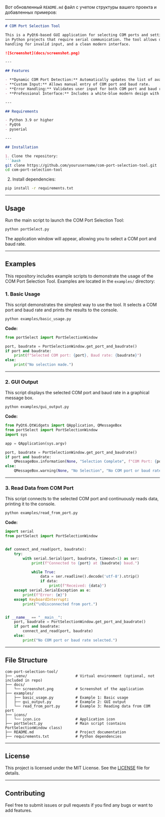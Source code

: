Вот обновленный `README.md` файл с учетом структуры вашего проекта и добавленных примеров:

---

```markdown
# COM Port Selection Tool

This is a PyQt6-based GUI application for selecting COM ports and setting the baud rate. It is designed for ease of use
in Python projects that require serial communication. The tool allows dynamic detection of available COM ports, error
handling for invalid input, and a clean modern interface.

![Screenshot](docs/screenshot.png)

---

## Features

- **Dynamic COM Port Detection:** Automatically updates the list of available COM ports every second.
- **Custom Input:** Allows manual entry of COM port and baud rate.
- **Error Handling:** Validates user input for both COM port and baud rate.
- **Professional Interface:** Includes a white-blue modern design with an application icon.

---

## Requirements

- Python 3.9 or higher
- PyQt6
- pyserial

---

## Installation

1. Clone the repository:
```bash
git clone https://github.com/yourusername/com-port-selection-tool.git
cd com-port-selection-tool
```

2. Install dependencies:
```bash
pip install -r requirements.txt
```

---

## Usage

Run the main script to launch the COM Port Selection Tool:

```bash
python portSelect.py
```

The application window will appear, allowing you to select a COM port and baud rate.

---

## Examples

This repository includes example scripts to demonstrate the usage of the COM Port Selection Tool. Examples are located
in the `examples/` directory:

### 1. **Basic Usage**

This script demonstrates the simplest way to use the tool. It selects a COM port and baud rate and prints the results to
the console.

```bash
python examples/basic_usage.py
```

**Code:**

```python
from portSelect import PortSelectionWindow

port, baudrate = PortSelectionWindow.get_port_and_baudrate()
if port and baudrate:
    print(f"Selected COM port: {port}, Baud rate: {baudrate}")
else:
    print("No selection made.")
```

---

### 2. **GUI Output**

This script displays the selected COM port and baud rate in a graphical message box.

```bash
python examples/gui_output.py
```

**Code:**

```python
from PyQt6.QtWidgets import QApplication, QMessageBox
from portSelect import PortSelectionWindow
import sys

app = QApplication(sys.argv)

port, baudrate = PortSelectionWindow.get_port_and_baudrate()
if port and baudrate:
    QMessageBox.information(None, "Selection Complete", f"COM Port: {port}\nBaud Rate: {baudrate}")
else:
    QMessageBox.warning(None, "No Selection", "No COM port or baud rate was selected.")
```

---

### 3. **Read Data from COM Port**

This script connects to the selected COM port and continuously reads data, printing it to the console.

```bash
python examples/read_from_port.py
```

**Code:**

```python
import serial
from portSelect import PortSelectionWindow


def connect_and_read(port, baudrate):
    try:
        with serial.Serial(port, baudrate, timeout=1) as ser:
            print(f"Connected to {port} at {baudrate} baud.")

            while True:
                data = ser.readline().decode('utf-8').strip()
                if data:
                    print(f"Received: {data}")
    except serial.SerialException as e:
        print(f"Error: {e}")
    except KeyboardInterrupt:
        print("\nDisconnected from port.")


if __name__ == "__main__":
    port, baudrate = PortSelectionWindow.get_port_and_baudrate()
    if port and baudrate:
        connect_and_read(port, baudrate)
    else:
        print("No COM port or baud rate selected.")
```

---

## File Structure

```
com-port-selection-tool/
├── .venv/                      # Virtual environment (optional, not included in repo)
├── docs/
│   └── screenshot.png          # Screenshot of the application
├── examples/
│   ├── basic_usage.py          # Example 1: Basic usage
│   ├── gui_output.py           # Example 2: GUI output
│   └── read_from_port.py       # Example 3: Reading data from COM port
├── icons/
│   └── icon.ico                # Application icon
├── portSelect.py               # Main script (contains PortSelectionWindow class)
├── README.md                   # Project documentation
├── requirements.txt            # Python dependencies
```

---

## License

This project is licensed under the MIT License. See the [LICENSE](LICENSE) file for details.

---

## Contributing

Feel free to submit issues or pull requests if you find any bugs or want to add features.

```
